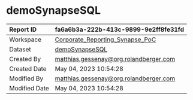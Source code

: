 



# demoSynapseSQL

|Report ID|fa6a6b3a-222b-413c-9899-9e2ff8fe31fd|
| :--- | :--- |
|Workspace|[Corporate_Reporting_Synapse_PoC](../Workspaces/Corporate_Reporting_Synapse_PoC.md)|
|Dataset|[demoSynapseSQL](../Datasets/demoSynapseSQL.md)|
|Created By|matthias.gessenay@org.rolandberger.com|
|Created Date|May 04, 2023 10:54:28|
|Modified By|matthias.gessenay@org.rolandberger.com|
|Modified Date|May 04, 2023 10:54:28|
